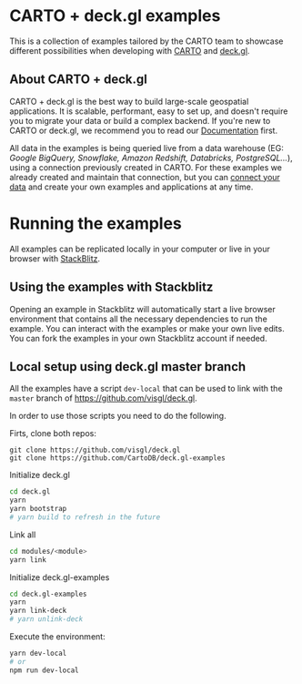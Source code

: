 # CARTO + deck.gl examples

This is a collection of examples tailored by the CARTO team to showcase different possibilities when developing with [CARTO](https://carto.com) and [deck.gl](https://deck.gl). 

## About CARTO + deck.gl

CARTO + deck.gl is the best way to build large-scale geospatial applications. It is scalable, performant, easy to set up, and doesn't require you to migrate your data or build a complex backend. If you're new to CARTO or deck.gl, we recommend you to read our [Documentation](https://docs.carto.com/carto-for-developers/carto-for-deck.gl) first.

All data in the examples is being queried live from a data warehouse (EG: _Google BigQuery, Snowflake, Amazon Redshift, Databricks, PostgreSQL..._), using a connection previously created in CARTO. For these examples we already created and maintain that connection, but you can [connect your data](https://docs.carto.com/getting-started/quickstart-guides/connecting-to-your-data) and create your own examples and applications at any time.

# Running the examples

All examples can be replicated locally in your computer or live in your browser with [StackBlitz](https://stackblitz.com/).

## Using the examples with Stackblitz

Opening an example in Stackblitz will automatically start a live browser environment that contains all the necessary dependencies to run the example. You can interact with the examples or make your own live edits. You can fork the examples in your own Stackblitz account if needed.

## Local setup using deck.gl master branch

All the examples have a script `dev-local` that can be used to link with the `master` branch of https://github.com/visgl/deck.gl.

In order to use those scripts you need to do the following.

Firts, clone both repos:
```
git clone https://github.com/visgl/deck.gl
git clone https://github.com/CartoDB/deck.gl-examples
```

Initialize deck.gl 
```bash
cd deck.gl
yarn 
yarn bootstrap
# yarn build to refresh in the future
```

Link all
```bash
cd modules/<module>
yarn link
```

Initialize deck.gl-examples 
```bash
cd deck.gl-examples
yarn 
yarn link-deck
# yarn unlink-deck
```

Execute the environment:
```bash
yarn dev-local 
# or
npm run dev-local
```
